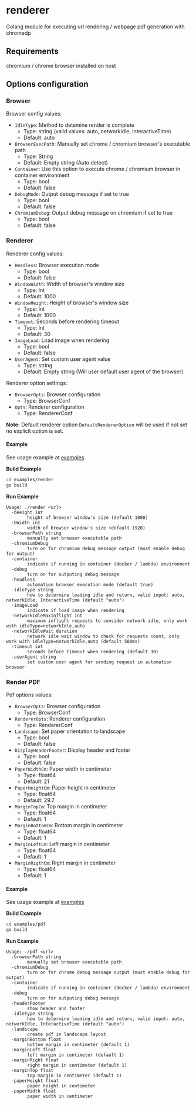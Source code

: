 # renderer

Golang module for executing url rendering / webpage pdf generation with chromedp

## Requirements

chromium / chrome browser installed on host

## Options configuration

### Browser

Browser config values:

- `IdleType`: Method to detemine render is complete
  - Type: string (valid values: auto, networkIdle, InteractiveTime)
  - Default: auto
- `BrowserExecPath`: Manually set chrome / chromium browser's executable path
  - Type: String
  - Default: Empty string (Auto detect)
- `Container`: Use this option to execute chrome / chromium browser in container
  environment
  - Type: bool
  - Default: false
- `DebugMode`: Output debug message if set to true
  - Type: bool
  - Default: false
- `ChromiumDebug`: Output debug message on chromium if set to true
  - Type: bool
  - Default: false

### Renderer

Renderer config values:

- `Headless`: Browser execution mode
  - Type: bool
  - Default: false
- `WindowWidth`: Width of browser's window size
  - Type: Int
  - Default: 1000
- `WindowHeight`: Height of browser's window size
  - Type: Int
  - Default: 1000
- `Timeout`: Seconds before rendering timeout
  - Type: Int
  - Default: 30
- `ImageLoad`: Load image when rendering
  - Type: bool
  - Default: false
- `UserAgent`: Set custom user agent value
  - Type: string
  - Default: Empty string (Will user default user agent of the browser)

Renderer option settings:

- `BrowserOpts`: Browser configuration
  - Type: BrowserConf
- `Opts`: Renderer configuration
  - Type: RendererConf


**Note:** Default renderer option `DefaultRendererOption` will be used if not set no explicit option is set.

#### Example

See usage example at [examples](examples/render/main.go)

**Build Example**

```bash
cd examples/render
go build
```

**Run Example**

```
Usage: ./render <url>
  -bHeight int
        height of browser window's size (default 1080)
  -bWidth int
        width of browser window's size (default 1920)
  -browserPath string
        manually set browser executable path
  -chromiumDebug
        turn on for chromium debug message output (must enable debug for output)
  -container
        indicate if running in container (docker / lambda) environment
  -debug
        turn on for outputing debug message
  -headless
        automation browser execution mode (default true)
  -idleType string
        how to determine loading idle and return, valid input: auto, networkIdle, InteractiveTime (default "auto")
  -imageLoad
        indicate if load image when rendering
  -networkIdleMaxInflight int
        maximum inflight requests to consider network idle, only work with idleType=networkIdle,auto
  -networkIdleWait duration
        network idle wait window to check for requests count, only work with idleType=networkIdle,auto (default 500ms)
  -timeout int
        seconds before timeout when rendering (default 30)
  -userAgent string
        set custom user agent for sending request in automation browser
```

### Render PDF

Pdf options values:

- `BrowserOpts`: Browser configuration
  - Type: BrowserConf
- `RendererOpts`: Renderer configuration
  - Type: RendererConf
- `Landscape`: Set paper orientation to landscape
  - Type: bool
  - Default: false
- `DisplayHeaderFooter`: Display header and footer
  - Type: bool
  - Default: false
- `PaperWidthCm`: Paper width in centimeter
  - Type: float64
  - Default: 21
- `PaperHeightCm`: Paper height in centimeter
  - Type: float64
  - Default: 29.7
- `MarginTopCm`: Top margin in centimeter
  - Type: float64
  - Default: 1
- `MarginBottomCm`: Bottom margin in centimeter
  - Type: float64
  - Default: 1
- `MarginLeftCm`: Left margin in centimeter
  - Type: float64
  - Default: 1
- `MarginRigthCm`: Right margin in centimeter
  - Type: float64
  - Default: 1

#### Example

See usage example at [examples](examples/pdf/main.go)

**Build Example**

```bash
cd examples/pdf
go build
```

**Run Example**

```
Usage: ./pdf <url>
  -browserPath string
        manually set browser executable path
  -chromiumDebug
        turn on for chrome debug message output (must enable debug for output)
  -container
        indicate if running in container (docker / lambda) environment
  -debug
        turn on for outputing debug message
  -headerFooter
        show header and footer
  -idleType string
        how to determine loading idle and return, valid input: auto, networkIdle, InteractiveTime (default "auto")
  -landscape
        create pdf in landscape layout
  -marginBottom float
        bottom margin in centimeter (default 1)
  -marginLeft float
        left margin in centimeter (default 1)
  -marginRight float
        right margin in centimeter (default 1)
  -marginTop float
        top margin in centimeter (default 1)
  -paperHeight float
        paper height in centimeter
  -paperWidth float
        paper width in centimeter
```
